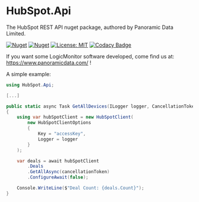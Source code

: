 # HubSpot.Api

The HubSpot REST API nuget package, authored by Panoramic Data Limited.

[![Nuget](https://img.shields.io/nuget/v/HubSpot.Api)](https://www.nuget.org/packages/HubSpot.Api/)
[![Nuget](https://img.shields.io/nuget/dt/HubSpot.Api)](https://www.nuget.org/packages/HubSpot.Api/)
[![License: MIT](https://img.shields.io/badge/License-MIT-yellow.svg)](https://opensource.org/licenses/MIT)
[![Codacy Badge](https://app.codacy.com/project/badge/Grade/xxxxxxxxxxxxxxxxxxxxxxxxxxxxxxx)](https://www.codacy.com/gh/panoramicdata/HubSpot.Api/dashboard?utm_source=github.com&amp;utm_medium=referral&amp;utm_content=panoramicdata/HubSpot.Api&amp;utm_campaign=Badge_Grade)

If you want some LogicMonitor software developed, come find us at: https://www.panoramicdata.com/ !

A simple example:

```c#
using HubSpot.Api;

[...]

public static async Task GetAllDevices(ILogger logger, CancellationToken cancellationToken)
{
	using var hubSpotClient = new HubSpotClient(
		new HubSpotClientOptions
		{
			Key = "accessKey",
			Logger = logger
		}
	);

	var deals = await hubSpotClient
		.Deals
		.GetAllAsync(cancellationToken)
		.ConfigureAwait(false);

	Console.WriteLine($"Deal Count: {deals.Count}");
}
